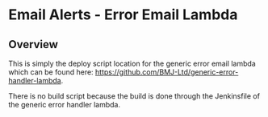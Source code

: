 # Email Alerts - Error Email Lambda

## Overview

This is simply the deploy script location for the generic error email lambda which can be found here: 
https://github.com/BMJ-Ltd/generic-error-handler-lambda.

There is no build script because the build is done through the Jenkinsfile of the generic error handler lambda.


